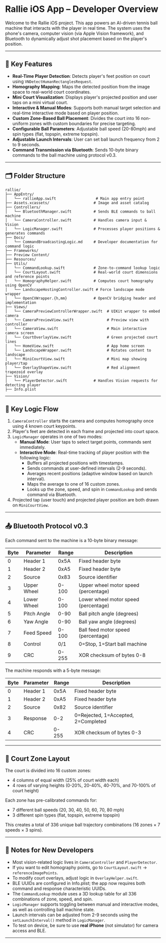 # Rallie iOS App – Developer Overview

Welcome to the Rallie iOS project. This app powers an AI-driven tennis ball machine that interacts with the player in real time. The system uses the phone's camera, computer vision (via Apple Vision framework), and Bluetooth to dynamically adjust shot placement based on the player's position.

---

## 🔧 Key Features

- **Real-Time Player Detection**: Detects player's feet position on court using `VNDetectHumanRectanglesRequest`.
- **Homography Mapping**: Maps the detected position from the image space to real-world court coordinates.
- **Mini Court Visualization**: Displays player's projected position and user taps on a mini virtual court.
- **Interactive & Manual Modes**: Supports both manual target selection and real-time interactive mode based on player position.
- **Custom Zone-Based Ball Placement**: Divides the court into 16 non-uniform zones with custom boundaries for precise targeting.
- **Configurable Ball Parameters**: Adjustable ball speed (20-80mph) and spin types (flat, topspin, extreme topspin).
- **Adjustable Launch Intervals**: User can set ball launch frequency from 2 to 9 seconds.
- **Command Transmission via Bluetooth**: Sends 10-byte binary commands to the ball machine using protocol v0.3.

---

## 🗂 Folder Structure

```
rallie/
├── AppEntry/
│   └── rallieApp.swift                  # Main app entry point
├── Assets.xcassets/                    # Image and asset catalog
├── Controllers/
│   └── BluetoothManager.swift          # Sends BLE commands to ball machine
│   └── CameraController.swift          # Handles camera input & Vision
│   └── LogicManager.swift              # Processes player positions & generates commands
├── Docs/
│   └── CommandBroadcastingLogic.md     # Developer documentation for command logic
├── Frameworks/
├── Preview Content/
├── Resources/
├── Utils/
│   └── CommandLookup.swift             # Zone-to-command lookup logic
│   └── CourtLayout.swift               # Real-world court dimensions and reference points
│   └── HomographyHelper.swift          # Computes court homography using OpenCV
│   └── LandscapeHostingController.swift # Force landscape mode wrapper
│   └── OpenCVWrapper.{h,mm}            # OpenCV bridging header and implementation
├── Views/
│   └── CameraPreviewControllerWrapper.swift  # UIKit wrapper to embed camera
│   └── CameraPreviewView.swift               # Preview view with controller
│   └── CameraView.swift                      # Main interactive camera screen
│   └── CourtOverlayView.swift                # Green projected court lines
│   └── HomeView.swift                        # App home screen
│   └── LandscapeWrapper.swift                # Rotates content to landscape
│   └── MiniCourtView.swift                   # Mini map showing player/tap
│   └── OverlayShapeView.swift                # Red alignment trapezoid overlay
├── Vision/
│   └── PlayerDetector.swift            # Handles Vision requests for detecting player
├── Info.plist
```

---

## 📍 Key Logic Flow

1. `CameraController` starts the camera and computes homography once using 4 known court keypoints.
2. Player's feet are detected in each frame and projected into court space.
3. `LogicManager` operates in one of two modes:
   - **Manual Mode**: User taps to select target points, commands sent immediately.
   - **Interactive Mode**: Real-time tracking of player position with the following logic:
     - Buffers all projected positions with timestamps.
     - Sends commands at user-defined intervals (2-9 seconds).
     - Averages recent positions (adaptive window based on launch interval).
     - Maps the average to one of 16 custom zones.
     - Looks up the zone, speed, and spin in `CommandLookup` and sends command via Bluetooth.
4. Projected tap (user touch) and projected player position are both drawn on `MiniCourtView`.

---

## 📤 Bluetooth Protocol v0.3

Each command sent to the machine is a 10-byte binary message:

| Byte | Parameter      | Range   | Description                           |
|------|---------------|---------|---------------------------------------|
| 0    | Header 1      | 0x5A    | Fixed header byte                     |
| 1    | Header 2      | 0xA5    | Fixed header byte                     |
| 2    | Source        | 0x83    | Source identifier                     |
| 3    | Upper Wheel   | 0-100   | Upper wheel motor speed (percentage)  |
| 4    | Lower Wheel   | 0-100   | Lower wheel motor speed (percentage)  |
| 5    | Pitch Angle   | 0-90    | Ball pitch angle (degrees)            |
| 6    | Yaw Angle     | 0-90    | Ball yaw angle (degrees)              |
| 7    | Feed Speed    | 0-100   | Ball feed motor speed (percentage)    |
| 8    | Control       | 0/1     | 0=Stop, 1=Start ball machine          |
| 9    | CRC           | 0-255   | XOR checksum of bytes 0-8             |

The machine responds with a 5-byte message:

| Byte | Parameter      | Range   | Description                           |
|------|---------------|---------|---------------------------------------|
| 0    | Header 1      | 0x5A    | Fixed header byte                     |
| 1    | Header 2      | 0xA5    | Fixed header byte                     |
| 2    | Source        | 0x82    | Source identifier                     |
| 3    | Response      | 0-2     | 0=Rejected, 1=Accepted, 2=Completed   |
| 4    | CRC           | 0-255   | XOR checksum of bytes 0-3             |

---

## 🎯 Court Zone Layout

The court is divided into 16 custom zones:
- 4 columns of equal width (25% of court width each)
- 4 rows of varying heights (0-20%, 20-40%, 40-70%, and 70-100% of court height)

Each zone has pre-calibrated commands for:
- 7 different ball speeds (20, 30, 40, 50, 60, 70, 80 mph)
- 3 different spin types (flat, topspin, extreme topspin)

This creates a total of 336 unique ball trajectory combinations (16 zones × 7 speeds × 3 spins).

---

## 🧠 Notes for New Developers

- Most vision-related logic lives in `CameraController` and `PlayerDetector`.
- If you want to edit homography points, go to `CourtLayout.swift` → `referenceImagePoints`.
- To modify court overlays, adjust logic in `OverlayHelper.swift`.
- BLE UUIDs are configured in Info.plist; the app now requires both command and response characteristic UUIDs.
- The `CommandLookup` module uses a 3D lookup table for all 336 combinations of zone, speed, and spin.
- `LogicManager` supports toggling between manual and interactive modes, as well as controlling ball machine state.
- Launch intervals can be adjusted from 2-9 seconds using the `setLaunchInterval()` method in `LogicManager`.
- To test on device, be sure to use **real iPhone** (not simulator) for camera access and BLE.

---
